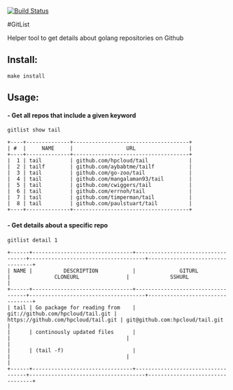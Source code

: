 [![Build Status](https://travis-ci.org/Nino-K/gitlist.svg?branch=master)](https://travis-ci.org/Nino-K/gitlist)

#GitList

Helper tool to get details about golang repositories on Github

## Install:

`make install`

## Usage:

#### - Get all repos that include a given keyword

`gitlist show tail`

```
+----+--------------+-------------------------------------+
| #  |     NAME     |                 URL                 |
+----+--------------+-------------------------------------+
|  1 | tail         | github.com/hpcloud/tail             |
|  2 | tailf        | github.com/aybabtme/tailf           |
|  3 | tail         | github.com/go-zoo/tail              |
|  4 | tail         | github.com/mangalaman93/tail        |
|  5 | tail         | github.com/cwiggers/tail            |
|  6 | tail         | github.com/errnoh/tail              |
|  7 | tail         | github.com/timperman/tail           |
|  8 | tail         | github.com/paulstuart/tail          |
+----+--------------+-------------------------------------+

```
#### - Get details about a specific repo

`gitlist detail 1`

```
+------+--------------------------------+-----------------------------------+-------------------------------------+---------------------------------+
| NAME |          DESCRIPTION           |              GITURL               |              CLONEURL               |             SSHURL              |
+------+--------------------------------+-----------------------------------+-------------------------------------+---------------------------------+
| tail | Go package for reading from    | git://github.com/hpcloud/tail.git | https://github.com/hpcloud/tail.git | git@github.com:hpcloud/tail.git |
|      | continously updated files      |                                   |                                     |                                 |
|      | (tail -f)                      |                                   |                                     |                                 |
+------+--------------------------------+-----------------------------------+-------------------------------------+---------------------------------+
```

